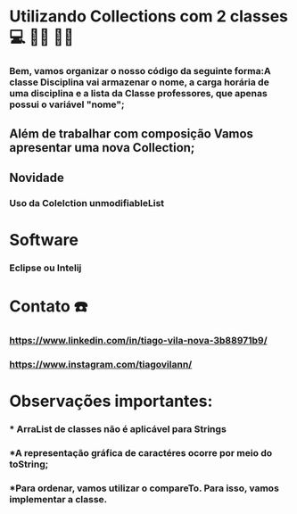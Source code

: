 # Utilizando Collections com 2 classes :computer: :banana::apple: :green_apple::melon:

### Bem, vamos organizar o nosso código da seguinte forma:A classe Disciplina vai armazenar o nome, a carga horária de uma disciplina e a lista da Classe  professores, que apenas possui o variável "nome";

## Além de trabalhar com composição Vamos apresentar uma nova Collection;

## Novidade

### Uso da Colelction unmodifiableList 

# Software

### Eclipse ou Intelij

# Contato :telephone: 

### https://www.linkedin.com/in/tiago-vila-nova-3b88971b9/

### https://www.instagram.com/tiagovilann/



# Observações importantes: 

### * ArraList de classes não é aplicável para Strings

### *A representação gráfica de caractéres ocorre por meio do toString;

### *Para ordenar, vamos utilizar o compareTo. Para isso, vamos implementar a classe.



